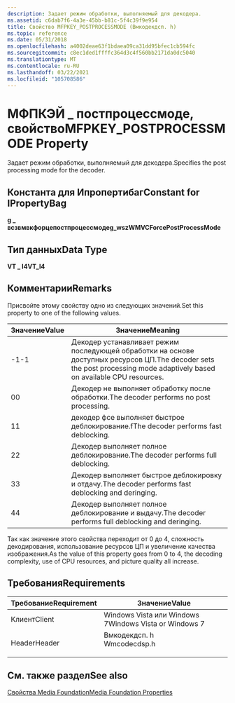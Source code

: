 ```yaml
---
description: Задает режим обработки, выполняемый для декодера.
ms.assetid: c6dab7f6-4a3e-45bb-b81c-5f4c39f9e954
title: Свойство MFPKEY_POSTPROCESSMODE (Вмкодекдсп. h)
ms.topic: reference
ms.date: 05/31/2018
ms.openlocfilehash: a4002deae63f1bdaea09ca31dd95bfec1cb594fc
ms.sourcegitcommit: c8ec1ded1ffffc364d3c4f560bb2171da0dc5040
ms.translationtype: MT
ms.contentlocale: ru-RU
ms.lasthandoff: 03/22/2021
ms.locfileid: "105708586"
---
```

# <a name="mfpkey_postprocessmode-property"></a><span data-ttu-id="66b19-103">МФПКЭЙ \_ постпроцессмоде, свойство</span><span class="sxs-lookup"><span data-stu-id="66b19-103">MFPKEY\_POSTPROCESSMODE Property</span></span>

<span data-ttu-id="66b19-104">Задает режим обработки, выполняемый для декодера.</span><span class="sxs-lookup"><span data-stu-id="66b19-104">Specifies the post processing mode for the decoder.</span></span>

## <a name="constant-for-ipropertybag"></a><span data-ttu-id="66b19-105">Константа для Ипропертибаг</span><span class="sxs-lookup"><span data-stu-id="66b19-105">Constant for IPropertyBag</span></span>

<span data-ttu-id="66b19-106">**g \_ всзвмвкфорцепостпроцессмоде**</span><span class="sxs-lookup"><span data-stu-id="66b19-106">**g\_wszWMVCForcePostProcessMode**</span></span>

## <a name="data-type"></a><span data-ttu-id="66b19-107">Тип данных</span><span class="sxs-lookup"><span data-stu-id="66b19-107">Data Type</span></span>

<span data-ttu-id="66b19-108">**VT \_ I4**</span><span class="sxs-lookup"><span data-stu-id="66b19-108">**VT\_I4**</span></span>

## <a name="remarks"></a><span data-ttu-id="66b19-109">Комментарии</span><span class="sxs-lookup"><span data-stu-id="66b19-109">Remarks</span></span>

<span data-ttu-id="66b19-110">Присвойте этому свойству одно из следующих значений.</span><span class="sxs-lookup"><span data-stu-id="66b19-110">Set this property to one of the following values.</span></span>



| <span data-ttu-id="66b19-111">Значение</span><span class="sxs-lookup"><span data-stu-id="66b19-111">Value</span></span> | <span data-ttu-id="66b19-112">Значение</span><span class="sxs-lookup"><span data-stu-id="66b19-112">Meaning</span></span>                                                                                |
|-------|----------------------------------------------------------------------------------------|
| <span data-ttu-id="66b19-113">-1</span><span class="sxs-lookup"><span data-stu-id="66b19-113">-1</span></span>    | <span data-ttu-id="66b19-114">Декодер устанавливает режим последующей обработки на основе доступных ресурсов ЦП.</span><span class="sxs-lookup"><span data-stu-id="66b19-114">The decoder sets the post processing mode adaptively based on available CPU resources.</span></span> |
| <span data-ttu-id="66b19-115">0</span><span class="sxs-lookup"><span data-stu-id="66b19-115">0</span></span>     | <span data-ttu-id="66b19-116">Декодер не выполняет обработку после обработки.</span><span class="sxs-lookup"><span data-stu-id="66b19-116">The decoder performs no post processing.</span></span>                                               |
| <span data-ttu-id="66b19-117">1</span><span class="sxs-lookup"><span data-stu-id="66b19-117">1</span></span>     | <span data-ttu-id="66b19-118">декодер фсе выполняет быстрое деблокирование.</span><span class="sxs-lookup"><span data-stu-id="66b19-118">fThe decoder performs fast deblocking.</span></span>                                                 |
| <span data-ttu-id="66b19-119">2</span><span class="sxs-lookup"><span data-stu-id="66b19-119">2</span></span>     | <span data-ttu-id="66b19-120">Декодер выполняет полное деблокирование.</span><span class="sxs-lookup"><span data-stu-id="66b19-120">The decoder performs full deblocking.</span></span>                                                  |
| <span data-ttu-id="66b19-121">3</span><span class="sxs-lookup"><span data-stu-id="66b19-121">3</span></span>     | <span data-ttu-id="66b19-122">Декодер выполняет быстрое деблокировку и отдачу.</span><span class="sxs-lookup"><span data-stu-id="66b19-122">The decoder performs fast deblocking and deringing.</span></span>                                    |
| <span data-ttu-id="66b19-123">4</span><span class="sxs-lookup"><span data-stu-id="66b19-123">4</span></span>     | <span data-ttu-id="66b19-124">Декодер выполняет полное деблокирование и выдачу.</span><span class="sxs-lookup"><span data-stu-id="66b19-124">The decoder performs full deblocking and deringing.</span></span>                                    |



 

<span data-ttu-id="66b19-125">Так как значение этого свойства переходит от 0 до 4, сложность декодирования, использование ресурсов ЦП и увеличение качества изображения.</span><span class="sxs-lookup"><span data-stu-id="66b19-125">As the value of this property goes from 0 to 4, the decoding complexity, use of CPU resources, and picture quality all increase.</span></span>

## <a name="requirements"></a><span data-ttu-id="66b19-126">Требования</span><span class="sxs-lookup"><span data-stu-id="66b19-126">Requirements</span></span>



| <span data-ttu-id="66b19-127">Требование</span><span class="sxs-lookup"><span data-stu-id="66b19-127">Requirement</span></span> | <span data-ttu-id="66b19-128">Значение</span><span class="sxs-lookup"><span data-stu-id="66b19-128">Value</span></span> |
|-------------------|-----------------------------------------------------------------------------------------|
| <span data-ttu-id="66b19-129">Клиент</span><span class="sxs-lookup"><span data-stu-id="66b19-129">Client</span></span><br/> | <span data-ttu-id="66b19-130">Windows Vista или Windows 7</span><span class="sxs-lookup"><span data-stu-id="66b19-130">Windows Vista or Windows 7</span></span><br/>                                                   |
| <span data-ttu-id="66b19-131">Header</span><span class="sxs-lookup"><span data-stu-id="66b19-131">Header</span></span><br/> | <dl> <span data-ttu-id="66b19-132"><dt>Вмкодекдсп. h</dt></span><span class="sxs-lookup"><span data-stu-id="66b19-132"><dt>Wmcodecdsp.h</dt></span></span> </dl> |



## <a name="see-also"></a><span data-ttu-id="66b19-133">См. также раздел</span><span class="sxs-lookup"><span data-stu-id="66b19-133">See also</span></span>

<dl> <dt>

[<span data-ttu-id="66b19-134">Свойства Media Foundation</span><span class="sxs-lookup"><span data-stu-id="66b19-134">Media Foundation Properties</span></span>](media-foundation-properties.md)
</dt> </dl>

 

 




